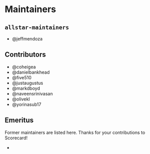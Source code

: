# Maintainers

## `allstar-maintainers`

- @jeffmendoza

## Contributors

- @coheigea
- @danielbankhead
- @five510
- @justaugustus
- @markdboyd
- @naveensrinivasan
- @olivekl
- @yorinasub17

## Emeritus

Former maintainers are listed here.
Thanks for your contributions to Scorecard!

-
